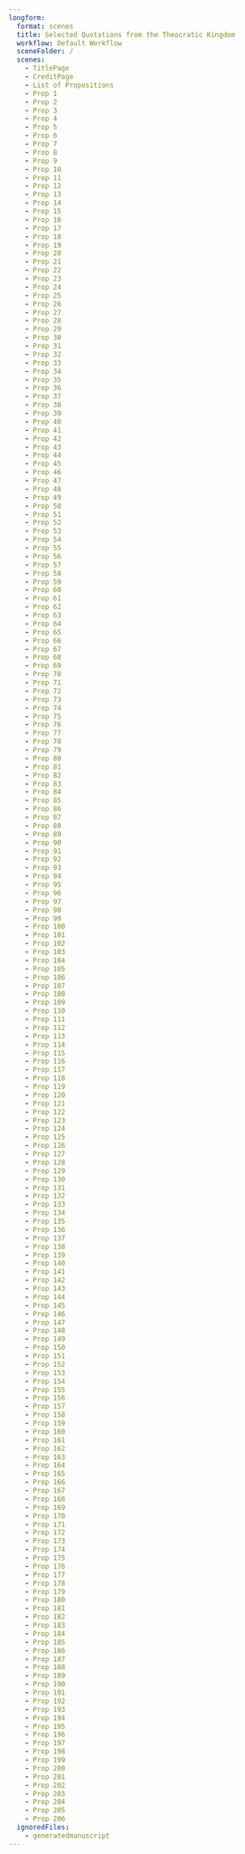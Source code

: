 ```yaml
---
longform:
  format: scenes
  title: Selected Quotations from the Theocratic Kingdom
  workflow: Default Workflow
  sceneFolder: /
  scenes:
    - TitlePage
    - CreditPage
    - List of Propositions
    - Prop 1
    - Prop 2
    - Prop 3
    - Prop 4
    - Prop 5
    - Prop 6
    - Prop 7
    - Prop 8
    - Prop 9
    - Prop 10
    - Prop 11
    - Prop 12
    - Prop 13
    - Prop 14
    - Prop 15
    - Prop 16
    - Prop 17
    - Prop 18
    - Prop 19
    - Prop 20
    - Prop 21
    - Prop 22
    - Prop 23
    - Prop 24
    - Prop 25
    - Prop 26
    - Prop 27
    - Prop 28
    - Prop 29
    - Prop 30
    - Prop 31
    - Prop 32
    - Prop 33
    - Prop 34
    - Prop 35
    - Prop 36
    - Prop 37
    - Prop 38
    - Prop 39
    - Prop 40
    - Prop 41
    - Prop 42
    - Prop 43
    - Prop 44
    - Prop 45
    - Prop 46
    - Prop 47
    - Prop 48
    - Prop 49
    - Prop 50
    - Prop 51
    - Prop 52
    - Prop 53
    - Prop 54
    - Prop 55
    - Prop 56
    - Prop 57
    - Prop 58
    - Prop 59
    - Prop 60
    - Prop 61
    - Prop 62
    - Prop 63
    - Prop 64
    - Prop 65
    - Prop 66
    - Prop 67
    - Prop 68
    - Prop 69
    - Prop 70
    - Prop 71
    - Prop 72
    - Prop 73
    - Prop 74
    - Prop 75
    - Prop 76
    - Prop 77
    - Prop 78
    - Prop 79
    - Prop 80
    - Prop 81
    - Prop 82
    - Prop 83
    - Prop 84
    - Prop 85
    - Prop 86
    - Prop 87
    - Prop 88
    - Prop 89
    - Prop 90
    - Prop 91
    - Prop 92
    - Prop 93
    - Prop 94
    - Prop 95
    - Prop 96
    - Prop 97
    - Prop 98
    - Prop 99
    - Prop 100
    - Prop 101
    - Prop 102
    - Prop 103
    - Prop 104
    - Prop 105
    - Prop 106
    - Prop 107
    - Prop 108
    - Prop 109
    - Prop 110
    - Prop 111
    - Prop 112
    - Prop 113
    - Prop 114
    - Prop 115
    - Prop 116
    - Prop 117
    - Prop 118
    - Prop 119
    - Prop 120
    - Prop 121
    - Prop 122
    - Prop 123
    - Prop 124
    - Prop 125
    - Prop 126
    - Prop 127
    - Prop 128
    - Prop 129
    - Prop 130
    - Prop 131
    - Prop 132
    - Prop 133
    - Prop 134
    - Prop 135
    - Prop 136
    - Prop 137
    - Prop 138
    - Prop 139
    - Prop 140
    - Prop 141
    - Prop 142
    - Prop 143
    - Prop 144
    - Prop 145
    - Prop 146
    - Prop 147
    - Prop 148
    - Prop 149
    - Prop 150
    - Prop 151
    - Prop 152
    - Prop 153
    - Prop 154
    - Prop 155
    - Prop 156
    - Prop 157
    - Prop 158
    - Prop 159
    - Prop 160
    - Prop 161
    - Prop 162
    - Prop 163
    - Prop 164
    - Prop 165
    - Prop 166
    - Prop 167
    - Prop 168
    - Prop 169
    - Prop 170
    - Prop 171
    - Prop 172
    - Prop 173
    - Prop 174
    - Prop 175
    - Prop 176
    - Prop 177
    - Prop 178
    - Prop 179
    - Prop 180
    - Prop 181
    - Prop 182
    - Prop 183
    - Prop 184
    - Prop 185
    - Prop 186
    - Prop 187
    - Prop 188
    - Prop 189
    - Prop 190
    - Prop 191
    - Prop 192
    - Prop 193
    - Prop 194
    - Prop 195
    - Prop 196
    - Prop 197
    - Prop 198
    - Prop 199
    - Prop 200
    - Prop 201
    - Prop 202
    - Prop 203
    - Prop 204
    - Prop 205
    - Prop 206
  ignoredFiles:
    - generatedmanuscript
---
```

